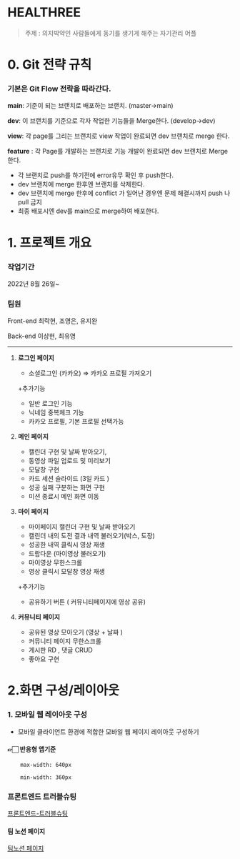 # HEALTHREE
> 주제 : 의지박약인 사람들에게 동기를 생기게 해주는 자기관리 어플


# 0. Git 전략 규칙

### 기본은 Git Flow 전략을 따라간다.

**main**: 기준이 되는 브랜치로 배포하는 브랜치. (master->main)

**dev**: 이 브랜치를 기준으로 각자 작업한 기능들을 Merge한다.  (develop->dev)

**view**: 각 page를 그리는 브랜치로 view 작업이 완료되면 dev 브랜치로 merge 한다.

**feature** : 각 Page를 개발하는 브랜치로 기능 개발이 완료되면 dev 브랜치로 Merge 한다.

- 각 브랜치로 push를 하기전에 error유무 확인 후 push한다.
- dev 브랜치에 merge 한후엔 브랜치를 삭제한다.
- dev 브랜치에 merge 한후에 conflict 가 일어난 경우엔 문제 해결시까지 push 나 pull 금지
- 최종 배포시엔 dev를 main으로 merge하여 배포한다.

# 1. 프로젝트 개요


### 작업기간

2022년 8월 26일~

### 팀원

Front-end 최락현, 조영은, 유지완

Back-end 이상현, 최유영



---
1. **로그인 페이지**
    - 소셜로그인 (카카오) ⇒ 카카오 프로필 가져오기
   
   
    +추가기능
    - 일반 로그인 기능
    - 닉네임 중복체크 기능
    - 카카오 프로필, 기본 프로필 선택가능
2. **메인 페이지**
    - 캘린더 구현 및  날짜 받아오기,
    - 동영상 파일 업로드 및 미리보기
    - 모달창 구현
    - 카드 세션 슬라이드 (3일 카드 )
    - 성공 실패 구분하는 화면 구현
    - 미션 종료시 메인 화면 이동
3. **마이 페이지**
    - 마이페이지 캘린더 구현 및 날짜 받아오기
    - 캘린더 내의 도전 결과 내역 불러오기(박스, 도장)
    - 성공한 내역 클릭시 영상 재생
    - 드랍다운 (마이영상 불러오기)
    - 마이영상 무한스크롤
    - 영상 클릭시 모달창 영상 재생
    
    +추가기능
    
     - 공유하기 버튼 ( 커뮤니티페이지에 영상 공유)

4. **커뮤니티 페이지**

    - 공유된 영상 모아오기 (영상 + 날짜 )
    - 커뮤니티 페이지 무한스크롤
    - 게시판 RD , 댓글 CRUD
    - 좋아요 구현

# 2.화면 구성/레이아웃

### **1. 모바일 웹 레이아웃 구성**

- 모바일 클라이언트 환경에 적합한 모바일 웹 페이지 레이아웃 구성하기


#### 👉🏻 반응형 앱기준 
    
        max-width: 640px
    
        min-width: 360px


### 프론트엔드 트러블슈팅
[프론트엔드-트러블슈팅](https://www.notion.so/605b503ee5194885b1044aeab2578430?v=3d09c21a28a4450487d43e7eb728ca8f)

#### 팀 노션 페이지
[팀노션 페이지](https://www.notion.so/864fe5f8be8f4736895b8c29197de182)

